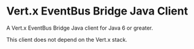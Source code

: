 # Vert.x EventBus Bridge Java Client

A Vert.x EventBus Bridge Java client for Java 6 or greater.

This client does not depend on the Vert.x stack.

